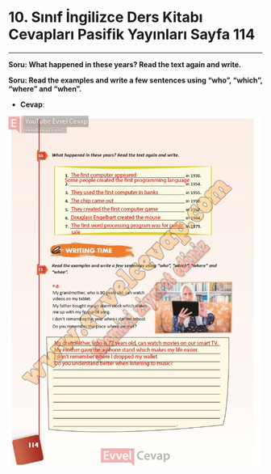 # 10. Sınıf İngilizce Ders Kitabı Cevapları Pasifik Yayınları Sayfa 114

---

**Soru: What happened in these years? Read the text again and write.**

**Soru: Read the examples and write a few sentences using “who”, “which”, “where” and “when”.**

-   **Cevap**:

![Image 1](./image_1.jpg)